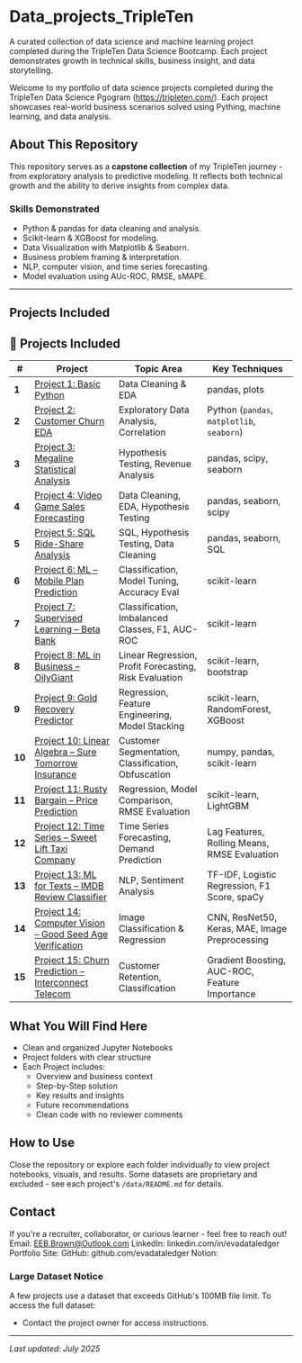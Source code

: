 # Data_projects_TripleTen
A curated collection of data science and machine learning project completed during the TripleTen Data Science Bootcamp. Each project demonstrates growth in technical skills, business insight, and data storytelling. 

Welcome to my portfolio of data science projects completed during the TripleTen Data Science Pgogram (https://tripleten.com/). Each project showcases real-world business scenarios solved using Pything, machine learning, and data analysis. 

## About This Repository

This repository serves as a **capstone collection** of my TripleTen journey - from exploratory analysis to predictive modeling. It reflects both technical growth and the ability to derive insights from complex data. 

### Skills Demonstrated
- Python & pandas for data cleaning and analysis.
- Scikit-learn & XGBoost for modeling.
- Data Visualization with Matplotlib & Seaborn.
- Business problem framing & interpretation.
- NLP, computer vision, and time series forecasting.
- Model evaluation using AUc-ROC, RMSE, sMAPE.

---

## Projects Included
## 📂 Projects Included

| # | Project | Topic Area | Key Techniques |
|---|---------|------------|----------------|
| **1**   | [Project 1: Basic Python](./project_1_basic_python/) | Data Cleaning & EDA | pandas, plots |
| **2**   | [Project 2: Customer Churn EDA](./project_2_eda_customer_churn/)| Exploratory Data Analysis, Correlation | Python (`pandas`, `matplotlib`, `seaborn`) |
| **3**   | [Project 3: Megaline Statistical Analysis](./project_3_statistical_data_analysis/) | Hypothesis Testing, Revenue Analysis | pandas, scipy, seaborn |
| **4**   | [Project 4: Video Game Sales Forecasting](./project_4_video_game_sales/) | Data Cleaning, EDA, Hypothesis Testing | pandas, seaborn, scipy |
| **5**   | [Project 5: SQL Ride-Share Analysis](./project_5_sql_data_collection/) | SQL, Hypothesis Testing, Data Cleaning | pandas, seaborn, SQL |
| **6**   | [Project 6: ML – Mobile Plan Prediction](./project_6_machine_learning_megaline/) | Classification, Model Tuning, Accuracy Eval | scikit-learn |
| **7**   | [Project 7: Supervised Learning – Beta Bank](./project_7_supervised_learning_betabank/) | Classification, Imbalanced Classes, F1, AUC-ROC | scikit-learn |
| **8**   | [Project 8: ML in Business – OilyGiant](./project_8_machine_learning_oilygiant/) | Linear Regression, Profit Forecasting, Risk Evaluation | scikit-learn, bootstrap |
| **9**   | [Project 9: Gold Recovery Predictor](./project_9_gold_recovery/) | Regression, Feature Engineering, Model Stacking | scikit-learn, RandomForest, XGBoost |
| **10**  | [Project 10: Linear Algebra – Sure Tomorrow Insurance](./project_10_linear_algebra/) | Customer Segmentation, Classification, Obfuscation | numpy, pandas, scikit-learn |
| **11**  | [Project 11: Rusty Bargain – Price Prediction](./project_11_price_prediction/) | Regression, Model Comparison, RMSE Evaluation | scikit-learn, LightGBM |
| **12**  | [Project 12: Time Series – Sweet Lift Taxi Company](./project_12_time_series/) | Time Series Forecasting, Demand Prediction | Lag Features, Rolling Means, RMSE Evaluation |
| **13**  | [Project 13: ML for Texts – IMDB Review Classifier](./project_13_text_classification/) | NLP, Sentiment Analysis | TF-IDF, Logistic Regression, F1 Score, spaCy |
| **14**  | [Project 14: Computer Vision – Good Seed Age Verification](./project_14_computer_vision/) | Image Classification & Regression | CNN, ResNet50, Keras, MAE, Image Preprocessing |
| **15**  | [Project 15: Churn Prediction – Interconnect Telecom](./project_15_churn_prediction/) | Customer Retention, Classification | Gradient Boosting, AUC-ROC, Feature Importance |

## What You Will Find Here

- Clean and organized Jupyter Notebooks
- Project folders with clear structure
- Each Project includes:
  - Overview and business context
  - Step-by-Step solution
  - Key results and insights
  - Future recommendations
  - Clean code with no reviewer comments

## How to Use
Close the repository or explore each folder individually to view project notebooks, visuals, and results. 
Some datasets are proprietary and excluded - see each project's `/data/README.md` for details.

## Contact
If you're a recruiter, collaborator, or curious learner - feel free to reach out! 
Email: EEB.Brown@Outlook.com
LinkedIn: linkedin.com/in/evadataledger
Portfolio Site: 
  GitHub: github.com/evadataledger
  Notion: 

### Large Dataset Notice

A few projects use a dataset that exceeds GitHub's 100MB file limit.
To access the full dataset:
- Contact the project owner for access instructions.

---
*Last updated: July 2025*








